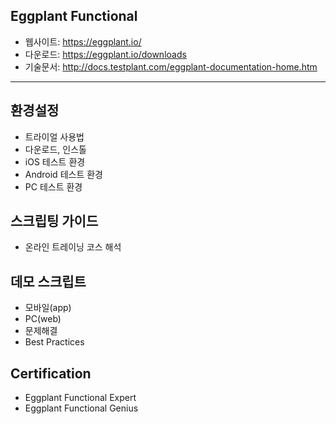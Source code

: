 ## Eggplant Functional
* 웹사이트: https://eggplant.io/
* 다운로드: https://eggplant.io/downloads
* 기술문서: http://docs.testplant.com/eggplant-documentation-home.htm
------
## 환경설정
* 트라이얼 사용법
* 다운로드, 인스톨
* iOS 테스트 환경
* Android 테스트 환경
* PC 테스트 환경

## 스크립팅 가이드
* 온라인 트레이닝 코스 해석

## 데모 스크립트
* 모바일(app)
* PC(web)
* 문제해결
* Best Practices

## Certification
* Eggplant Functional Expert
* Eggplant Functional Genius
